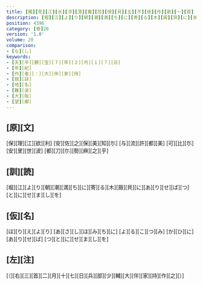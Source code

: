 ```yaml
---
title: [獨][見][江][水][浮][漂][糞][怨][恨][貝][玉][不][依][作][歌][一][首]
description: [堀][江][よ][り][朝][潮][満][ち][に][寄][る][木][屑][貝][に][あ][り][せ][ば][つ][と][に][せ][ま][し][を]
position: 4396
category: [巻]20
version: '1.0'
volume: 20
comparison:
- [な][し]
keywords:
- [天][平][勝][宝][７][年][２][月][１][７][日]
- [年][紀]
- [作][者][：][大][伴][家][持]
- [独][詠]
- [地][名]
- [難][波]
- [大][阪]
- [望][郷]
---
```


## [原][文]

[保][理][江][欲][利] [安][佐][之][保][美][知][尓] [与][流][許][都][美] [可][比][尓][安][里][世][波] [都][刀][尓][勢][麻][之][乎]

## [訓][読]

[堀][江][よ][り][朝][潮][満][ち][に][寄][る][木][屑][貝][に][あ][り][せ][ば][つ][と][に][せ][ま][し][を]

## [仮][名]

[ほ][り][え][よ][り] [あ][さ][し][ほ][み][ち][に] [よ][る][こ][つ][み] [か][ひ][に][あ][り][せ][ば] [つ][と][に][せ][ま][し][を]

## [左][注]

[（][右][三][首][二][月][十][七][日][兵][部][少][輔][大][伴][家][持][作][之][）]
